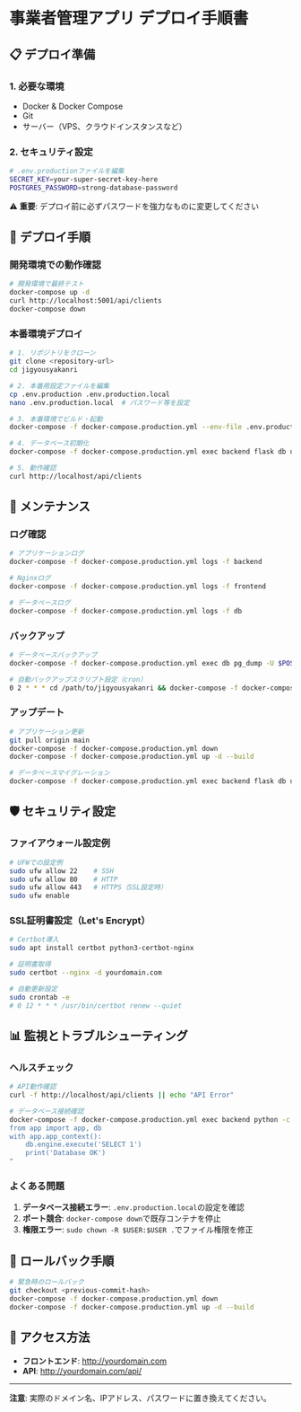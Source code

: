 # 事業者管理アプリ デプロイ手順書

## 📋 デプロイ準備

### 1. 必要な環境
- Docker & Docker Compose
- Git
- サーバー（VPS、クラウドインスタンスなど）

### 2. セキュリティ設定
```bash
# .env.productionファイルを編集
SECRET_KEY=your-super-secret-key-here
POSTGRES_PASSWORD=strong-database-password
```

⚠️ **重要**: デプロイ前に必ずパスワードを強力なものに変更してください

## 🚀 デプロイ手順

### 開発環境での動作確認
```bash
# 開発環境で最終テスト
docker-compose up -d
curl http://localhost:5001/api/clients
docker-compose down
```

### 本番環境デプロイ
```bash
# 1. リポジトリをクローン
git clone <repository-url>
cd jigyousyakanri

# 2. 本番用設定ファイルを編集
cp .env.production .env.production.local
nano .env.production.local  # パスワード等を設定

# 3. 本番環境でビルド・起動
docker-compose -f docker-compose.production.yml --env-file .env.production.local up -d --build

# 4. データベース初期化
docker-compose -f docker-compose.production.yml exec backend flask db upgrade

# 5. 動作確認
curl http://localhost/api/clients
```

## 🔧 メンテナンス

### ログ確認
```bash
# アプリケーションログ
docker-compose -f docker-compose.production.yml logs -f backend

# Nginxログ
docker-compose -f docker-compose.production.yml logs -f frontend

# データベースログ
docker-compose -f docker-compose.production.yml logs -f db
```

### バックアップ
```bash
# データベースバックアップ
docker-compose -f docker-compose.production.yml exec db pg_dump -U $POSTGRES_USER $POSTGRES_DB > backup_$(date +%Y%m%d).sql

# 自動バックアップスクリプト設定（cron）
0 2 * * * cd /path/to/jigyousyakanri && docker-compose -f docker-compose.production.yml exec -T db pg_dump -U jigyousya_user jigyousyakanri > ./backup/backup_$(date +\%Y\%m\%d).sql
```

### アップデート
```bash
# アプリケーション更新
git pull origin main
docker-compose -f docker-compose.production.yml down
docker-compose -f docker-compose.production.yml up -d --build

# データベースマイグレーション
docker-compose -f docker-compose.production.yml exec backend flask db upgrade
```

## 🛡️ セキュリティ設定

### ファイアウォール設定例
```bash
# UFWでの設定例
sudo ufw allow 22    # SSH
sudo ufw allow 80    # HTTP
sudo ufw allow 443   # HTTPS（SSL設定時）
sudo ufw enable
```

### SSL証明書設定（Let's Encrypt）
```bash
# Certbot導入
sudo apt install certbot python3-certbot-nginx

# 証明書取得
sudo certbot --nginx -d yourdomain.com

# 自動更新設定
sudo crontab -e
# 0 12 * * * /usr/bin/certbot renew --quiet
```

## 📊 監視とトラブルシューティング

### ヘルスチェック
```bash
# API動作確認
curl -f http://localhost/api/clients || echo "API Error"

# データベース接続確認
docker-compose -f docker-compose.production.yml exec backend python -c "
from app import app, db
with app.app_context():
    db.engine.execute('SELECT 1')
    print('Database OK')
"
```

### よくある問題
1. **データベース接続エラー**: `.env.production.local`の設定を確認
2. **ポート競合**: `docker-compose down`で既存コンテナを停止
3. **権限エラー**: `sudo chown -R $USER:$USER .`でファイル権限を修正

## 🔄 ロールバック手順
```bash
# 緊急時のロールバック
git checkout <previous-commit-hash>
docker-compose -f docker-compose.production.yml down
docker-compose -f docker-compose.production.yml up -d --build
```

## 📱 アクセス方法
- **フロントエンド**: http://yourdomain.com
- **API**: http://yourdomain.com/api/

---
**注意**: 実際のドメイン名、IPアドレス、パスワードに置き換えてください。